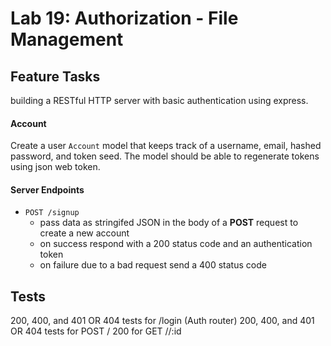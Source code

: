 Lab 19: Authorization - File Management
======


## Feature Tasks  
building a RESTful HTTP server with basic authentication using express.

#### Account
Create a user `Account` model that keeps track of a username, email, hashed password, and token seed. The model should be able to regenerate tokens using json web token. 

#### Server Endpoints
* `POST /signup` 
  * pass data as stringifed JSON in the body of a **POST** request to create a new account
  * on success respond with a 200 status code and an authentication token
  * on failure due to a bad request send a 400 status code

## Tests
200, 400, and 401 OR 404 tests for /login (Auth router)
200, 400, and 401 OR 404 tests for POST /<resource-name>
200 for GET /<resource-name>/:id


